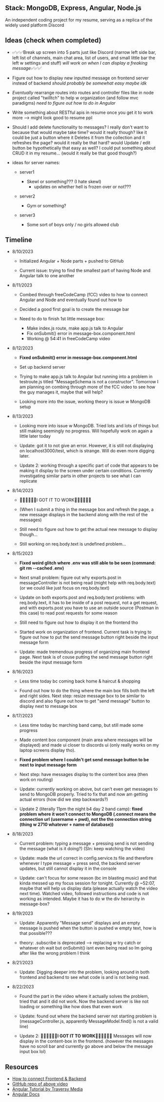 ## Stack: MongoDB, Express, Angular, Node.js

An independent coding project for my resume, serving as a replica of the widely used platform Discord

## Ideas (check when completed)

- ✅✅✅Break up screen into 5 parts just like Discord (narrow left side bar, left list of channels, main chat area, list of users, and small little bar the left w settings and stuff)
*will work on when I can display a freaking message*✅✅✅

- Figure out how to display new inputted message on frontend server instead of backend *should probably be somewhat easy maybe idk*

- *Eventually* rearrange routes into routes and controller files like in node project called "twilltch" to help w organization (and follow mvc paradigms) *need to figure out how to do in Angular*

- Write something about RESTful apis in resume once you get it to work more --> might look good to resume ppl

- Should I add delete functionality to messages? I really don't want to because that would maybe take time? would it really though?
like it could be just a button where it Deletes it from the collection and it refreshes the page? would it really be that hard? would Update / edit button be hypothetically that easy as well? I could put something about CRUD it in my resume... (would it really be that good though?)

- ideas for server names: 

    - server1
        - Skewl or something??? (I hate skewl)
            - updates on whether hell is frozen over or not???

    - server2
        - Gym or something?

    - server3
        - Some sort of boys only / no girls allowed club

## Timeline  

- 8/10/2023

    - Initialized Angular + Node parts + pushed to GitHub

    - Current issue: trying to find the smallest part of having Node and Angular talk to one another

- 8/11/2023

    - Combed through freeCodeCamp (fCC) video to how to connect Angular and Node and eventually found out how to

    - Decided a good first goal is to create the message bar

    - Need to do to finish 1st little message box:
        - Make index.js route, make app.js talk to Angular
        - Fix onSubmit() error in message-box.component.html
        - Working @ 54:41 in freeCodeCamp video

- 8/12/2023

    - **Fixed onSubmit() error in message-box.component.html**

    - Set up backend server

    - Trying to make app.js talk to Angular but running into a problem in testroute.js titled "MessageSchema is not a constructor". Tomorrow I am planning on combing through more of the fCC video to see how the guy manages it, maybe that will help?

    - Looking more into the issue, working theory is issue w MongoDB
    setup

- 8/13/2023

    - Looking more into issue w MongoDB. Tried lots and lots of things but still
    making seemingly no progress. Will hopefully work on again a little later today

    - Update: got it to not give an error.
    However, it is still not displaying on 
    localhost3000/test, which is strange. Will do even more digging later.
    
    - Update 2: working through a specific part of code that appears to be making it display to the screen under certain conditions. Currently investigating similar parts in other projects to see what I can replicate

- 8/14/2023
    - 🎉🎉🎉🎉🍻🍻I GOT IT TO WORK🍻🍻🎉🎉🎉🎉
    
    - (When I submit a thing in the message box and refresh the page, a new message displays in the backend along with 
    the rest of the messages)

    - Still need to figure out how to get the actual new message to display though...

    - Still working on req.body.text is undefined problem...
    
- 8/15/2023
    - **Fixed weird glitch where .env was still able to be seen (command: git rm --cached .env)**

    - Next small problem: figure out why exports.post in messageController is not being read (might help with req.body.text)
    (or we could like just focus on req.body.text)

    - Update on both exports.post and req.body.text problems: with req.body.text, it has to be inside of a post request, not a get request, and with exports.post you have to use an outside source (Postman in this case) to read post requests for some reason

    - Still need to figure out how to display it on the frontend tho

    - Started work on organization of frontend. Current task is trying to figure out how to put the send message button right beside the input message form

    - Update: made tremendous progress of organizing main frontend page. Next task is of couse putting the send message button right beside the input message form

- 8/16/2023
    - Less time today bc coming back home & haircut & shopping

    - Found out how to do the thing where the main box fills both the left and right sides. Next step: resize message box to be similar to discord and also figure out how to get "send message"
    button to display next to message box

- 8/17/2023
    - Less time today bc marching band camp, but still made some progress

    - Made content box component (main area where messages will be displayed) and made ui closer to discords ui (only really works on my laptop screens display tho). 

    - **Fixed problem where I couldn't get send message button to be next to input message form**
    
    - Next step: have messages display to the content box area (then work on routing)
    
    - Update: currently working on above, but can't even get messages to send to MongoDB
    properly. Tried to fix that and now am getting actual errors (how did we step backwards?)

    - Update 2 (literally 11pm the night b4 day 2 band camp): **fixed problem where it won't connect to MongoDB (.connect means the connection url (username + pwd), not the the connection string (thing w 2710 whatever + name of database))**

- 8/18/2023
    - Current problem: typing a message + pressing send is not sending the message (what is it doing?) (Sln: keep watching the video)

    - Update: made the url correct in config.service.ts file and therefore whenever I type message + press send, the backend server updates, but still cannot display it in the console

    - Update: can't focus for some reason (bc im blasting music) and that kinda messed up my focus session for tonight. Currently @ ~52:07, maybe that will help us display data (please actually watch the video next time). Watched video, followed instructions and code is not working as intended. Maybe it has to do w the div heirarchy in message-box?


- 8/19/2023
    - Update: Apparently "Message send" displays and an empty message is pushed when the button is pushed w empty text, how is that possible???

    - theory: .subscribe is deprecated --> replacing w try catch or whatever 
    oh wait but onSubmit() isnt even being read so Im going after like the wrong problem I think

- 8/21/2023
    - Update: Digging deeper into the problem, looking around in both frontend and backend to see what code is and is not being read.

- 8/22/2023
    - Found the part in the video where it actually solves the problem, tried that and it did not work. Now 
    the backend server is like not loading or something like how does that even work

    - Update: found out where the backend server not starting problem is (messageController.js, apparently MessageModel.find() is not a valid line) 

    - Update 2: **🎉🎉🎉🎉🍻🍻I GOT IT TO WORK🍻🍻🎉🎉🎉🎉** Messages will now display in the content-box 
    in the frontend. (however the messages have no scroll bar and currently go above and below the message input box lol)

## Resources   
- [How to connect Frontend & Backend](https://www.youtube.com/watch?v=fhRdqbEXp9Y)  
- [GitHub repo of above video](https://github.com/CodAffection/MEAN-Stack-CRUD-Operations)  
- [Angular Tutorial by Traversy Media](https://www.youtube.com/watch?v=3dHNOWTI7H8&t=3s)  
- [Angular Docs](https://angular.io/)